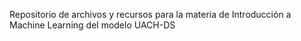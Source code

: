 Repositorio de archivos y recursos para la materia de Introducción a Machine Learning del modelo UACH-DS
